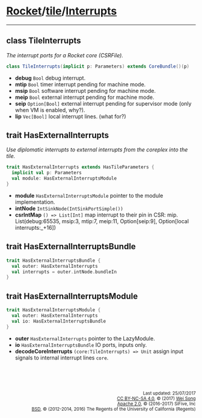 [Rocket](../Readme.md)/[tile](../tile.md)/[Interrupts](https://github.com/freechipsproject/rocket-chip/blob/master/src/main/scala/tile/Interrupts.scala)
========================


**********************

## class TileInterrupts
*The interrupt ports for a Rocket core (CSRFile).*

~~~scala
class TileInterrupts(implicit p: Parameters) extends CoreBundle()(p)
~~~

- **debug** `Bool` debug interrupt.
- **mtip** `Bool` timer interrupt pending for machine mode.
- **msip** `Bool` software interrupt pending for machine mode.
- **meip** `Bool` external interrupt pending for machine mode.
- **seip** `Option[Bool]` external interrupt pending for supervisor mode (only when VM is enabled, why?).
- **lip** `Vec[Bool]` local interrupt lines. (what for?)

## trait HasExternalInterrupts
*Use diplomatic interrupts to external interrupts from the coreplex into the tile.*

~~~scala
trait HasExternalInterrupts extends HasTileParameters {
  implicit val p: Parameters
  val module: HasExternalInterruptsModule
}
~~~

+ **module** `HasExternalInterruptsModule` pointer to the module implementation.
+ **intNode** `IntSinkNode(IntSinkPortSimple())`
+ **csrIntMap** `() => List[Int]` map interrupt to their pin in CSR: mip.<br>
  List(debug:65535, msip:3, mtip:7, meip:11, Option[seip:9], Option[local interrupts:\_+16])

## trait HasExternalInterruptsBundle

~~~scala
trait HasExternalInterruptsBundle {
  val outer: HasExternalInterrupts
  val interrupts = outer.intNode.bundleIn
}
~~~

## trait HasExternalInterruptsModule

~~~scala
trait HasExternalInterruptsModule {
  val outer: HasExternalInterrupts
  val io: HasExternalInterruptsBundle
}
~~~

+ **outer** `HasExternalInterrupts` pointer to the LazyModule.
+ **io** `HasExternalInterruptsBundle` IO ports, inputs only.
+ **decodeCoreInterrupts** `(core:TileInterrupts) => Unit` assign input signals to internal interrupt lines `core`.

<br><br><br><p align="right">
<sub>
Last updated: 25/07/2017<br>
[CC BY-NC-SA 4.0](https://creativecommons.org/licenses/by-nc-sa/4.0/), &copy; (2017) [Wei Song](mailto:wsong83@gmail.com)<br>
[Apache 2.0](https://github.com/freechipsproject/rocket-chip/blob/master/LICENSE.SiFive), &copy; (2016-2017) SiFive, Inc<br>
[BSD](https://github.com/freechipsproject/rocket-chip/blob/master/LICENSE.Berkeley), &copy; (2012-2014, 2016) The Regents of the University of California (Regents)
</sub>
</p>
